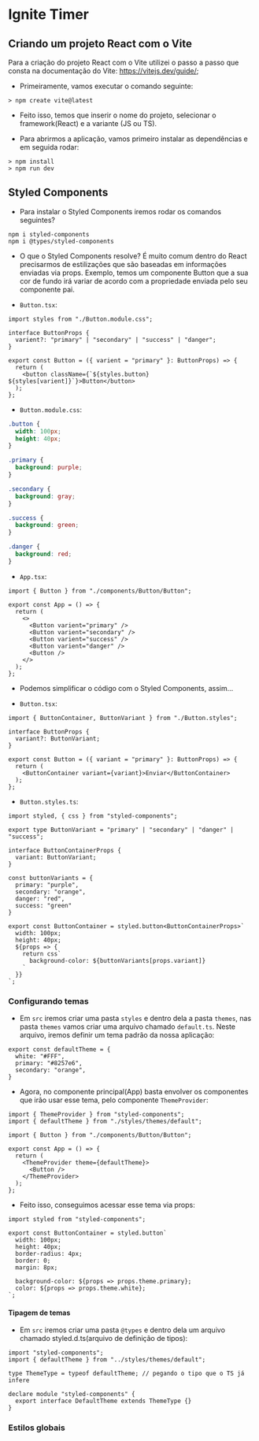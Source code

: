 # Ignite Timer

## Criando um projeto React com o Vite

Para a criação do projeto React com o Vite utilizei o passo a passo que consta na documentação do Vite: https://vitejs.dev/guide/;

- Primeiramente, vamos executar o comando seguinte:

```
> npm create vite@latest
```

- Feito isso, temos que inserir o nome do projeto, selecionar o framework(React) e a variante (JS ou TS).

- Para abrirmos a aplicação, vamos primeiro instalar as dependências e em seguida rodar:

```
> npm install
> npm run dev
```

## Styled Components

- Para instalar o Styled Components iremos rodar os comandos seguintes?

```
npm i styled-components
npm i @types/styled-components
```

- O que o Styled Components resolve? É muito comum dentro do React precisarmos de estilizações que são baseadas em informações enviadas via props. Exemplo, temos um componente Button que a sua cor de fundo irá variar de acordo com a propriedade enviada pelo seu componente pai.

- `Button.tsx`:

``` TSX
import styles from "./Button.module.css";

interface ButtonProps {
  varient?: "primary" | "secondary" | "success" | "danger";
}

export const Button = ({ varient = "primary" }: ButtonProps) => {
  return (
    <button className={`${styles.button} ${styles[varient]}`}>Button</button>
  );
};
```

- `Button.module.css`:

``` CSS
.button {
  width: 100px;
  height: 40px;
}

.primary {
  background: purple;
}

.secondary {
  background: gray;
}

.success {
  background: green;
}

.danger {
  background: red;
}
```

- `App.tsx`:

``` TSX
import { Button } from "./components/Button/Button";

export const App = () => {
  return (
    <>
      <Button varient="primary" />
      <Button varient="secondary" />
      <Button varient="success" />
      <Button varient="danger" />
      <Button />
    </>
  );
};
```

- Podemos simplificar o código com o Styled Components, assim...

- `Button.tsx`:

``` TSX
import { ButtonContainer, ButtonVariant } from "./Button.styles";

interface ButtonProps {
  variant?: ButtonVariant;
}

export const Button = ({ variant = "primary" }: ButtonProps) => {
  return (
    <ButtonContainer variant={variant}>Enviar</ButtonContainer>
  );
};
```

- `Button.styles.ts`:

``` TS
import styled, { css } from "styled-components";

export type ButtonVariant = "primary" | "secondary" | "danger" | "success";

interface ButtonContainerProps {
  variant: ButtonVariant;
}

const buttonVariants = {
  primary: "purple",
  secondary: "orange",
  danger: "red",
  success: "green"
}

export const ButtonContainer = styled.button<ButtonContainerProps>`
  width: 100px;
  height: 40px;
  ${props => {
    return css`
      background-color: ${buttonVariants[props.variant]}
    `
  }}
`;
```

### Configurando temas

- Em `src` iremos criar uma pasta `styles` e dentro dela a pasta `themes`, nas pasta `themes` vamos criar uma arquivo chamado `default.ts`. Neste arquivo, iremos definir um tema padrão da nossa aplicação:

``` TS
export const defaultTheme = {
  white: "#FFF",
  primary: "#8257e6",
  secondary: "orange",
}
```

- Agora, no componente principal(App) basta envolver os componentes que irão usar esse tema, pelo componente `ThemeProvider`:

``` TSX
import { ThemeProvider } from "styled-components";
import { defaultTheme } from "./styles/themes/default";

import { Button } from "./components/Button/Button";

export const App = () => {
  return (
    <ThemeProvider theme={defaultTheme}>
      <Button />
    </ThemeProvider>
  );
};
```

- Feito isso, conseguimos acessar esse tema via props:

``` TSX
import styled from "styled-components";

export const ButtonContainer = styled.button`
  width: 100px;
  height: 40px;
  border-radius: 4px;
  border: 0;
  margin: 8px;

  background-color: ${props => props.theme.primary};
  color: ${props => props.theme.white};
`;
```

#### Tipagem de temas

- Em `src` iremos criar uma pasta `@types` e dentro dela um arquivo chamado styled.d.ts(arquivo de definição de tipos):

``` TS
import "styled-components";
import { defaultTheme } from "../styles/themes/default";

type ThemeType = typeof defaultTheme; // pegando o tipo que o TS já infere

declare module "styled-components" {
  export interface DefaultTheme extends ThemeType {}
}
```

### Estilos globais

